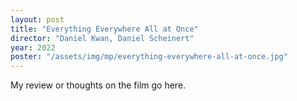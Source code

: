 ```yaml
---
layout: post
title: "Everything Everywhere All at Once"
director: "Daniel Kwan, Daniel Scheinert"
year: 2022
poster: "/assets/img/mp/everything-everywhere-all-at-once.jpg"
---
```


My review or thoughts on the film go here.
